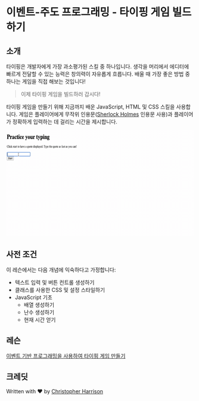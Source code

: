 # 이벤트-주도 프로그래밍 - 타이핑 게임 빌드하기

## 소개

타이핑은 개발자에게 가장 과소평가된 스킬 중 하나입니다. 생각을 머리에서 에디터에 빠르게 전달할 수 있는 능력은 창의력이 자유롭게 흐릅니다. 배울 때 가장 좋은 방법 중 하나는 게임을 직접 해보는 것입니다!

> 이제 타이핑 게임을 빌드하러 갑시다!

타이핑 게임을 만들기 위해 지금까지 배운 JavaScript, HTML 및 CSS 스킬을 사용합니다. 게임은 플레이어에게 무작위 인용문([Sherlock Holmes](https://en.wikipedia.org/wiki/Sherlock_Holmes) 인용문 사용)과 플레이어가 정확하게 입력하는 데 걸리는 시간을 제시합니다.

![demo](../images/demo.gif)

## 사전 조건

이 레슨에서는 다음 개념에 익숙하다고 가정합니다:

- 텍스트 입력 및 버튼 컨트롤 생성하기
- 클래스를 사용한 CSS 및 설정 스타일하기
- JavaScript 기초
  - 배열 생성하기
  - 난수 생성하기
  - 현재 시간 얻기

## 레슨

[이벤트 기반 프로그래밍을 사용하여 타이핑 게임 만들기](./project/README.md)

## 크레딧

Written with ♥️ by [Christopher Harrison](http://www.twitter.com/geektrainer)
